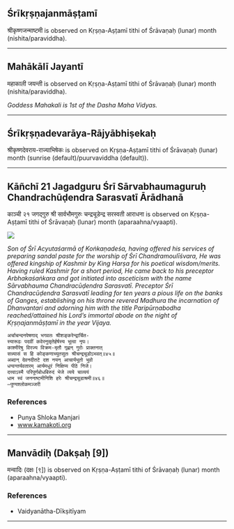 ## Śrīkṛṣṇajanmāṣṭamī
श्रीकृष्णजन्माष्टमी is observed on Kṛṣṇa-Aṣṭamī tithi of Śrāvaṇaḥ (lunar) month (nishita/paraviddha).



---
## Mahākālī Jayantī
महाकाली जयन्ती is observed on Kṛṣṇa-Aṣṭamī tithi of Śrāvaṇaḥ (lunar) month (nishita/paraviddha).

_Goddess Mahakali is 1st of the Dasha Maha Vidyas._

---
## Śrīkṛṣṇadevarāya-Rājyābhiṣekaḥ
श्रीकृष्णदेवराय-राज्याभिषेकः is observed on Kṛṣṇa-Aṣṭamī tithi of Śrāvaṇaḥ (lunar) month (sunrise (default)/puurvaviddha (default)).



---
## Kāñchī 21 Jagadguru Śrī Sārvabhaumaguruḥ Chandrachūḍendra Sarasvatī Ārādhanā
काञ्ची २१ जगद्गुरु श्री सार्वभौमगुरुः चन्द्रचूडेन्द्र सरस्वती आराधना is observed on Kṛṣṇa-Aṣṭamī tithi of Śrāvaṇaḥ (lunar) month (aparaahna/vyaapti).

![](https://github.com/sanskrit-coders/adyatithi/blob/master/images/kanchi-jagadgurus/jagadguru-21.jpg)

_Son of Śrī Acyutaśarmā of Koṅkaṇadeśa, having offered his services of preparing sandal paste for the worship of Śrī Chandramoulīśvara, He was offered kingship of Kashmir by King Harṣa for his poetical wisdom/merits. Having ruled Kashmir for a short period, He came back to his preceptor Arbhakaśaṅkara and got initiated into asceticism with the name Sārvabhauma Chandracūḍendra Sarasvatī. Preceptor Śrī Chandracūḍendra Sarasvatī leading for ten years a pious life on the banks of Ganges, establishing on his throne revered Madhura the incarnation of Dhanvantari and adorning him with the title Paripūrṇabodha reached/attained his Lord’s immortal abode on the night of Kṛṣṇajanmāṣṭamī in the year Vijaya._

```
अर्चाचन्दनपेषणाद् भगवतः श्रीशङ्करेन्द्रार्चित-
स्यारूढः पदवीं कवेरनुसृतेर्हर्षस्य भूत्वा नृपः।
काश्मीरेषु विरज्य विक्रम-मृतौ गृह्णन् गुरोः प्राक्तनात्
सन्न्यासं स हि कोङ्कणाच्युतसुतः श्रीचन्द्रचूडोऽभवत्॥४५॥
अब्दान् देवनदीतटे दश नयन् आचार्यभूतो भुवो
धन्वन्तर्यवतारम् आर्यमधुरं निक्षिप्य पीठे निजे।
दत्त्वाऽस्मै परिपूर्णबोधबिरुदं भेजे व्यये चाव्ययं
धाम स्वं जननाष्टमीनिशि हरेः श्रीचन्द्रचूडाश्रमी॥४६॥
—पुण्यश्लोकमञ्जरी
```
### References
* Punya Shloka Manjari
* www.kamakoti.org


---
## Manvādiḥ (Dakṣaḥ [9])
मन्वादिः (दक्षः [९]) is observed on Kṛṣṇa-Aṣṭamī tithi of Śrāvaṇaḥ (lunar) month (aparaahna/vyaapti).


### References
* Vaidyanātha-Dīkṣitīyam


---
